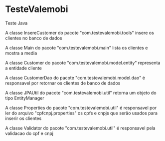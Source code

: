 # TesteValemobi
Teste Java

A classe InsereCustomer do pacote "com.testevalemobi.tools" insere os clientes no banco de dados

A classe Main do pacote "com.testevalemobi.main" lista os clientes e mostra a media

A classe Customer do pacote "com.testevalemobi.model.entity" representa a entidade cliente

A classe CustomerDao do pacote "com.testevalemobi.model.dao" é responsavel por retornar os clientes de banco de dados

A classe JPAUtil do pacote "com.testevalemobi.util" retorna um objeto do tipo EntityManager

A classe Properties do pacote "com.testevalemobi.util" é responsavel por ler do arquivo "cpfcnpj.properties" os cpfs e cnpjs que serão
 usados para inserir os clientes
 
A classe Validator do pacote "com.testevalemobi.util" é responsavel pela validacao do cpf e cnpj
